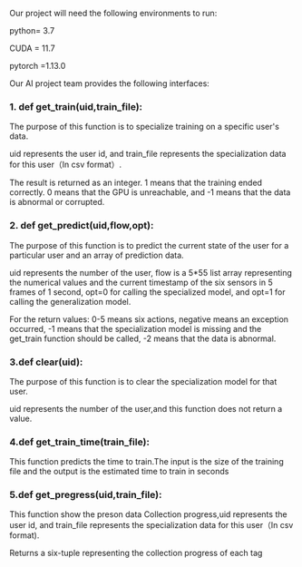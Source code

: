 Our project will need the following environments to run:

python= 3.7

CUDA = 11.7

pytorch =1.13.0

Our AI project team provides the following interfaces:

### 1. def get_train(uid,train_file):

The purpose of this function is to specialize training on a specific user's data.

uid represents the user id, and train_file represents the specialization data for this user（In csv format）.

The result is returned as an integer. 1 means that the training ended correctly. 0 means that the GPU is unreachable, and -1 means that the data is abnormal or corrupted.

### 2. def get_predict(uid,flow,opt):

The purpose of this function is to predict the current state of the user for a particular user and an array of prediction data.

uid represents the number of the user, flow is a 5*55 list array representing the numerical values and the current timestamp of the six sensors in 5 frames of 1 second, opt=0 for calling the specialized model, and opt=1 for calling the generalization model.

For the return values: 0-5 means six actions, negative means an exception occurred, -1 means that the specialization model is missing and the get_train function should be called, -2 means that the data is abnormal.

### 3.def clear(uid):

The purpose of this function is to clear the specialization model for that user.

uid represents the number of the user,and this function does not return a value.

### 4.def get_train_time(train_file):

This function predicts the time to train.The input is the size of the training file and the output is the estimated time to train in seconds

### 5.def get_pregress(uid,train_file):

This function show the preson data Collection progress,uid represents the user id, and train_file represents the specialization data for this user（In csv format).

Returns a six-tuple representing the collection progress of each tag



